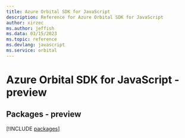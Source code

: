 ```yaml
---
title: Azure Orbital SDK for JavaScript
description: Reference for Azure Orbital SDK for JavaScript
author: xirzec
ms.author: jeffish
ms.data: 03/15/2023
ms.topic: reference
ms.devlang: javascript
ms.service: orbital
---
```

# Azure Orbital SDK for JavaScript - preview
## Packages - preview
[!INCLUDE [packages](orbital-index.md)]